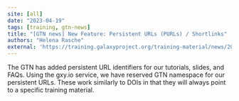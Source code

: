 ```yaml
---
site: [all]
date: "2023-04-19"
tags: [training, gtn-news]
title: "[GTN news] New Feature: Persistent URLs (PURLs) / Shortlinks"
authors: "Helena Rasche"
external: 'https://training.galaxyproject.org/training-material/news/2023/04/19/shortlinks.html'
---
```


The GTN has added persistent URL identifiers for our tutorials, slides, and FAQs. Using the gxy.io service, we have reserved GTN namespace for our persistent URLs. These work similarly to DOIs in that they will always point to a specific training material.

